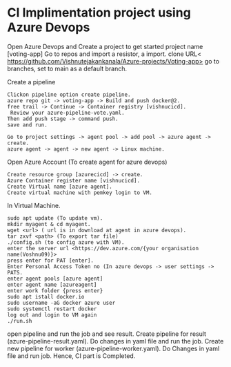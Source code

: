 # CI Implimentation project using Azure Devops
Open Azure Devops and Create a project to get started project name [voting-app]
Go to repos and import a resistor, a import. clone URL< https://github.com/Vishnutejakankanala/Azure-projects/Voting-app>
go to branches, set to main as a default branch. 

Create a pipeline
```
Clickon pipeline option create pipeline.
azure repo git -> voting-app -> Build and push docker@2. 
free trail -> Continue -> Container registry [vishnucicd]. 
 Review your azure-pipeline-vote.yaml.
Then add push stage -> command push.
save and run.

Go to project settings -> agent pool -> add pool -> azure agent -> create.
azure agent -> agent -> new agent -> Linux machine.
```

Open Azure Account (To create agent for azure devops)
```
Create resource group [azurecicd] -> create.
Azure Container register name [vishnucicd].
Create Virtual name [azure agent].
Create virtual machine with pemkey login to VM.
```
In Virtual Machine.
```
sudo apt update (To update vm).
mkdir myagent & cd myagent.
wget <url> ( url is in download at agent in azure devops).
tar zxvf <path> (To export tar file)
./config.sh (to config azure with VM).
enter the server url <https://dev.azure.com/{your organisation name(Voshnu09)}>
press enter for PAT [enter].
Enter Personal Access Token no (In azure devops -> user settings -> PATS.
enter agent pools [azure agent]
enter agent name [azureagent]
enter work folder {press enter}
sudo apt istall docker.io
sudo username -aG docker azure user
sudo systemctl restart docker
log out and login to VM again
./run.sh
```

open pipeline and run the job and see result.
Create pipeline for result (azure-pipeline-result.yaml).
Do changes in yaml file and run the job.
Create new pipeline for worker (azure-pipeline-worker.yaml).
Do Changes in yaml file and run job.
Hence, CI part is Completed.







